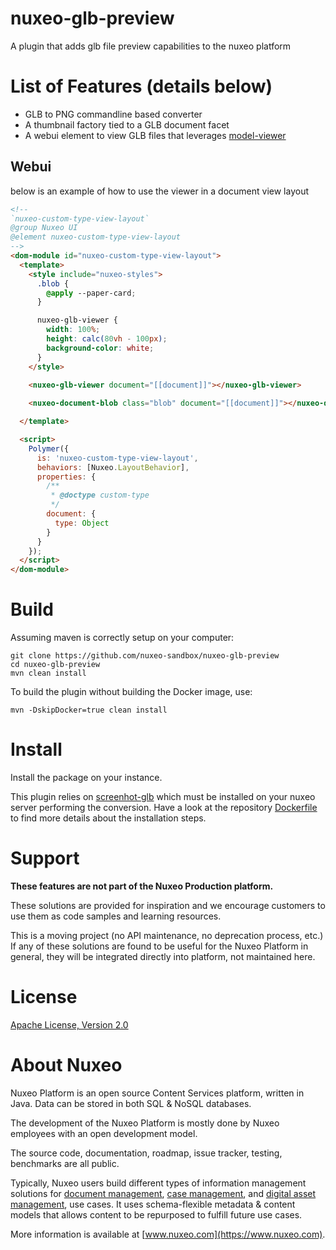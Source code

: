 nuxeo-glb-preview
===================

A plugin that adds glb file preview capabilities to the nuxeo platform

# List of Features (details below)

- GLB to PNG commandline based converter
- A thumbnail factory tied to a GLB document facet
- A webui element to view GLB files that leverages [model-viewer](https://modelviewer.dev/)

## Webui

below is an example of how to use the viewer in a document view layout 

```html
<!--
`nuxeo-custom-type-view-layout`
@group Nuxeo UI
@element nuxeo-custom-type-view-layout
-->
<dom-module id="nuxeo-custom-type-view-layout">
  <template>
    <style include="nuxeo-styles">
      .blob {
        @apply --paper-card;
      }

      nuxeo-glb-viewer {
        width: 100%;
        height: calc(80vh - 100px);
        background-color: white;
      }
    </style>
    
    <nuxeo-glb-viewer document="[[document]]"></nuxeo-glb-viewer>

    <nuxeo-document-blob class="blob" document="[[document]]"></nuxeo-document-blob>

  </template>

  <script>
    Polymer({
      is: 'nuxeo-custom-type-view-layout',
      behaviors: [Nuxeo.LayoutBehavior],
      properties: {
        /**
         * @doctype custom-type
         */
        document: {
          type: Object
        }
      }
    });
  </script>
</dom-module>
```


# Build

Assuming maven is correctly setup on your computer:

```
git clone https://github.com/nuxeo-sandbox/nuxeo-glb-preview
cd nuxeo-glb-preview
mvn clean install
```

To build the plugin without building the Docker image, use:

```
mvn -DskipDocker=true clean install
```


# Install

Install the package on your instance.

This plugin relies on [screenhot-glb](https://github.com/Shopify/screenshot-glb) which must be installed on your nuxeo server performing the conversion. Have a look at the repository [Dockerfile](https://github.com/nuxeo-sandbox/nuxeo-glb-preview/blob/master/nuxeo-glb-preview-docker/Dockerfile) to find more details about the installation steps.


# Support

**These features are not part of the Nuxeo Production platform.**

These solutions are provided for inspiration and we encourage customers to use them as code samples and learning resources.

This is a moving project (no API maintenance, no deprecation process, etc.) If any of these solutions are found to be useful for the Nuxeo Platform in general, they will be integrated directly into platform, not maintained here.

# License

[Apache License, Version 2.0](http://www.apache.org/licenses/LICENSE-2.0.html)

# About Nuxeo

Nuxeo Platform is an open source Content Services platform, written in Java. Data can be stored in both SQL & NoSQL databases.

The development of the Nuxeo Platform is mostly done by Nuxeo employees with an open development model.

The source code, documentation, roadmap, issue tracker, testing, benchmarks are all public.

Typically, Nuxeo users build different types of information management solutions for [document management](https://www.nuxeo.com/solutions/document-management/), [case management](https://www.nuxeo.com/solutions/case-management/), and [digital asset management](https://www.nuxeo.com/solutions/dam-digital-asset-management/), use cases. It uses schema-flexible metadata & content models that allows content to be repurposed to fulfill future use cases.

More information is available at [www.nuxeo.com](https://www.nuxeo.com).
